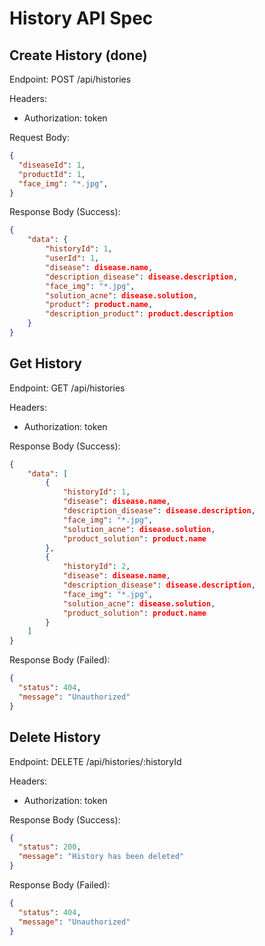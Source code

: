 # History API Spec

## Create History (done)

Endpoint: POST /api/histories

Headers:

- Authorization: token

Request Body:

```json
{
  "diseaseId": 1,
  "productId": 1,
  "face_img": "*.jpg",
}
```

Response Body (Success):

```json
{
    "data": {
        "historyId": 1,
        "userId": 1,
        "disease": disease.name,
        "description_disease": disease.description,
        "face_img": "*.jpg",
        "solution_acne": disease.solution,
        "product": product.name,
        "description_product": product.description
    }
}
```

## Get History

Endpoint: GET /api/histories

Headers:

- Authorization: token

Response Body (Success):

```json
{
    "data": [
        {
            "historyId": 1,
            "disease": disease.name,
            "description_disease": disease.description,
            "face_img": "*.jpg",
            "solution_acne": disease.solution,
            "product_solution": product.name
        },
        {
            "historyId": 2,
            "disease": disease.name,
            "description_disease": disease.description,
            "face_img": "*.jpg",
            "solution_acne": disease.solution,
            "product_solution": product.name
        }
    ]
}
```

Response Body (Failed):

```json
{
  "status": 404,
  "message": "Unauthorized"
}
```

## Delete History

Endpoint: DELETE /api/histories/:historyId

Headers:

- Authorization: token

Response Body (Success):

```json
{
  "status": 200,
  "message": "History has been deleted"
}
```

Response Body (Failed):

```json
{
  "status": 404,
  "message": "Unauthorized"
}
```
